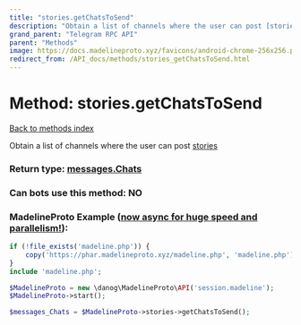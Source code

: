 ```yaml
---
title: "stories.getChatsToSend"
description: "Obtain a list of channels where the user can post [stories](https://core.telegram.org/api/stories)"
grand_parent: "Telegram RPC API"
parent: "Methods"
image: https://docs.madelineproto.xyz/favicons/android-chrome-256x256.png
redirect_from: /API_docs/methods/stories_getChatsToSend.html
---
```

# Method: stories.getChatsToSend
[Back to methods index](index.html)



Obtain a list of channels where the user can post [stories](https://core.telegram.org/api/stories)



### Return type: [messages.Chats](/API_docs/types/messages.Chats.html)

### Can bots use this method: **NO**


### MadelineProto Example ([now async for huge speed and parallelism!](https://docs.madelineproto.xyz/docs/ASYNC.html)):


```php
if (!file_exists('madeline.php')) {
    copy('https://phar.madelineproto.xyz/madeline.php', 'madeline.php');
}
include 'madeline.php';

$MadelineProto = new \danog\MadelineProto\API('session.madeline');
$MadelineProto->start();

$messages_Chats = $MadelineProto->stories->getChatsToSend();
```

